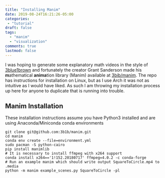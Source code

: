```yaml
---
title: "Installing Manim"
date: 2019-08-24T16:21:26-05:00
categories: 
 - "tutorial"
draft: false 
tags:
  - "manim"
  - "visualization"
comments: true
lastmod: false
---
```

I was hoping to generate some explanatory math videos in the style of [3blue1brown](https://www.3blue1brown.com/) and fortunately the creator Grant Sanderson made his **m**athematical **anima**tion library (Manim) available at [3bib/manim](https://github.com/3b1b/manim). The repo has instructions for installation on Linux, but as I use Arch it was not as intuitive as I would have liked. As such I am throwing my installation process up here for anyone to duplicate that is running into trouble.

Manim Installation
--------
These installation instructions assume you have Python3 installed and are using Anaconda/Miniconda conda environments
```shell
git clone git@github.com:3b1b/manim.git
cd manim
conda env create --file=environment.yml
sudo pacman -S python-cairo
pip install manimlib
# It is necessary to install ffmpeg with x264 support 
conda install x264=='1!152.20180717' ffmpeg=4.0.2 -c conda-forge
# Run an example manim which should write output SquareToCircle.mp4 to .media
python -m manim example_scenes.py SquareToCircle -pl 
```
